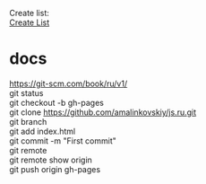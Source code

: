 Create list:<br>
<a href = 'http://plnkr.co/edit/QtD5C4sHO0Rnin5uWlI1?p=preview'>Create List</a> <br>

# docs
https://git-scm.com/book/ru/v1/ <br>
git status <br>
git checkout -b gh-pages <br>
git clone https://github.com/amalinkovskiy/js.ru.git <br>
git branch <br>
git add index.html <br>
git commit -m "First commit" <br>
git remote <br>
git remote show origin <br>
git push origin gh-pages <br>
